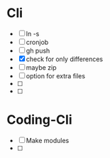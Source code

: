 # Cli
 - [ ] ln -s
 - [ ] cronjob
 - [ ] gh push
 - [x] check for only differences
 - [ ] maybe zip
 - [ ] option for extra files
 - [ ]
 - [ ]

# Coding-Cli
 - [ ] Make modules
 - [ ]
